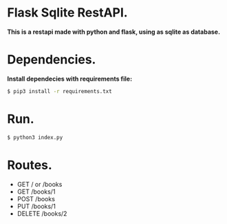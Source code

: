 # Flask Sqlite RestAPI.

__This is a restapi made with python and flask, using as sqlite as database.__


# Dependencies.

__Install dependecies with requirements file:__

```bash
$ pip3 install -r requirements.txt
```

# Run.

```bash
$ python3 index.py
```

# Routes.

* GET / or /books
* GET /books/1
* POST /books
* PUT /books/1
* DELETE /books/2